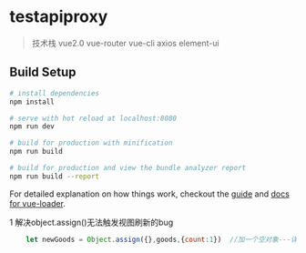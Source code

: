 # testapiproxy

> 技术栈 vue2.0    vue-router    vue-cli   axios  element-ui

## Build Setup

``` bash
# install dependencies
npm install

# serve with hot reload at localhost:8080
npm run dev

# build for production with minification
npm run build

# build for production and view the bundle analyzer report
npm run build --report
```

For detailed explanation on how things work, checkout the [guide](http://vuejs-templates.github.io/webpack/) and [docs for vue-loader](http://vuejs.github.io/vue-loader).

1 解决object.assign()无法触发视图刷新的bug

```js
	let newGoods = Object.assign({},goods,{count:1})  //加一个空对象---详细请见官网响应式原理
```